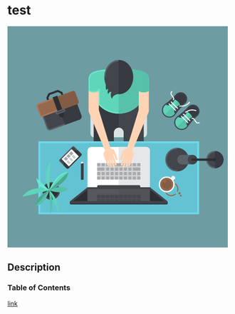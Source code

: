 # test

![](Man_at_Desk.png)

## Description

### Table of Contents 

[link](https://careernetwork.2u.com/articles/2021/07/18/career-pathways-fintech/)


